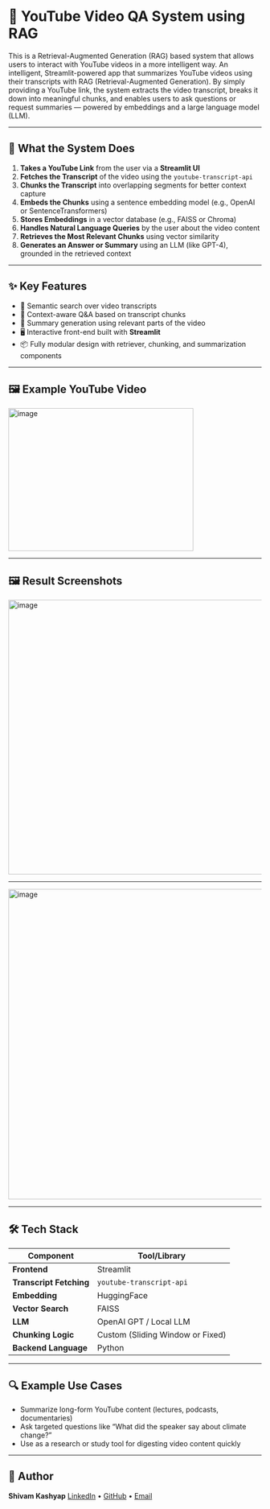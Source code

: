 # 🎥 YouTube Video QA System using RAG

This is a Retrieval-Augmented Generation (RAG) based system that allows users to interact with YouTube videos in a more intelligent way.
An intelligent, Streamlit-powered app that summarizes YouTube videos using their transcripts with RAG (Retrieval-Augmented Generation).
By simply providing a YouTube link, the system extracts the video transcript, breaks it down into meaningful chunks, and enables users to ask questions or request summaries — powered by embeddings and a large language model (LLM).

---

## 🧠 What the System Does

1. **Takes a YouTube Link** from the user via a **Streamlit UI**
2. **Fetches the Transcript** of the video using the `youtube-transcript-api`
3. **Chunks the Transcript** into overlapping segments for better context capture
4. **Embeds the Chunks** using a sentence embedding model (e.g., OpenAI or SentenceTransformers)
5. **Stores Embeddings** in a vector database (e.g., FAISS or Chroma)
6. **Handles Natural Language Queries** by the user about the video content
7. **Retrieves the Most Relevant Chunks** using vector similarity
8. **Generates an Answer or Summary** using an LLM (like GPT-4), grounded in the retrieved context

---

## ✨ Key Features

* 🎯 Semantic search over video transcripts
* 💬 Context-aware Q\&A based on transcript chunks
* 📄 Summary generation using relevant parts of the video
* 🖥️ Interactive front-end built with **Streamlit**
* 📦 Fully modular design with retriever, chunking, and summarization components

---
## 🖼️ Example YouTube Video

<img width="368" height="284" alt="image" src="https://github.com/user-attachments/assets/41ba9c04-33e3-4400-bbaf-80721e0f6191" />

---

## 🖼️ Result Screenshots

<img width="666" height="546" alt="image" src="https://github.com/user-attachments/assets/6a0e7020-9875-455e-a443-1bc1711d26c8" />

---

<img width="684" height="617" alt="image" src="https://github.com/user-attachments/assets/187b26f0-817a-474d-adc6-4ec11e8ed345" />


---

## 🛠️ Tech Stack

| Component               | Tool/Library                     |
| ----------------------- | -------------------------------- |
| **Frontend**            | Streamlit                        |
| **Transcript Fetching** | `youtube-transcript-api`         |
| **Embedding**           | HuggingFace                      |
| **Vector Search**       | FAISS                            |
| **LLM**                 | OpenAI GPT / Local LLM           |
| **Chunking Logic**      | Custom (Sliding Window or Fixed) |
| **Backend Language**    | Python                           |

---

## 🔍 Example Use Cases

* Summarize long-form YouTube content (lectures, podcasts, documentaries)
* Ask targeted questions like “What did the speaker say about climate change?”
* Use as a research or study tool for digesting video content quickly

---

## 👤 Author

**Shivam Kashyap**
[LinkedIn](https://www.linkedin.com/in/shivam-kashyap-2768691b5) • [GitHub](https://github.com/shivam4776) • [Email](mailto:shivam4776kashyap@gmail.com)

